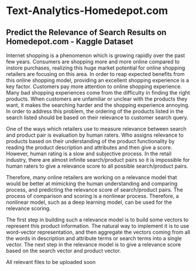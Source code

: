 # Text-Analytics-Homedepot.com

## Predict the Relevance of Search Results on Homedepot.com - Kaggle Dataset

Internet shopping is a phenomenon which is growing rapidly over the past few years. Consumers are shopping more and more online compared to instore purchases, realizing this huge market potential for online shopping retailers are focusing on this area. In order to reap expected benefits from this online shopping model, providing an excellent shopping experience is a key factor. Customers pay more attention to online shopping experience. Many bad shopping experiences come from the difficulty in finding the right products. When customers are unfamiliar or unclear with the products they want, it makes the searching harder and the shopping experience annoying. In order to address this problem, the ordering of the products listed in the search listed should be based on their relevance to customer search query. 

One of the ways which retailers use to measure relevance between search and product pair is evaluation by human raters. Who assigns relevance to products based on their understanding of the product functionality by reading the product description and attributes and then give a score. However, human rating is a slow and subjective process. In the retail industry, there are almost infinite search/product pairs so it is impossible for human raters to give a relevance score to all possible search/product pairs.

Therefore, many online retailers are working on a relevance model that would be better at mimicking the human understanding and comparing process, and predicting the relevance score of search/product pairs. The process of comparison and scoring is a nonlinear process. Therefore, a nonlinear model, such as a deep learning model, can be used for the relevance scoring.

The first step in building such a relevance model is to build some vectors to represent this product information. The natural way to implement it is to use word-vector representation, and then aggregate the vectors coming from all the words in description and attribute terms or search terms into a single vector. The next step in the relevance model is to give a relevance score based on the search vector and product vector.

All relevant files to be uploaded soon

